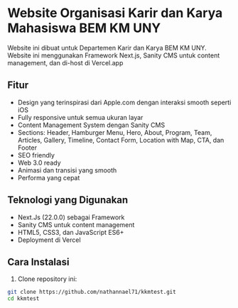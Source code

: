 # Website Organisasi Karir dan Karya Mahasiswa BEM KM UNY

Website ini dibuat untuk Departemen Karir dan Karya BEM KM UNY. Website ini menggunakan Framework Next.js, Sanity CMS untuk content management, dan di-host di Vercel.app

## Fitur

- Design yang terinspirasi dari Apple.com dengan interaksi smooth seperti iOS
- Fully responsive untuk semua ukuran layar
- Content Management System dengan Sanity CMS
- Sections: Header, Hamburger Menu, Hero, About, Program, Team, Articles, Gallery, Timeline, Contact Form, Location with Map, CTA, dan Footer
- SEO friendly
- Web 3.0 ready
- Animasi dan transisi yang smooth
- Performa yang cepat

## Teknologi yang Digunakan

- Next.Js (22.0.0) sebagai Framework
- Sanity CMS untuk content management
- HTML5, CSS3, dan JavaScript ES6+
- Deployment di Vercel

## Cara Instalasi

1. Clone repository ini:
```bash
git clone https://github.com/nathannael71/kkmtest.git
cd kkmtest

